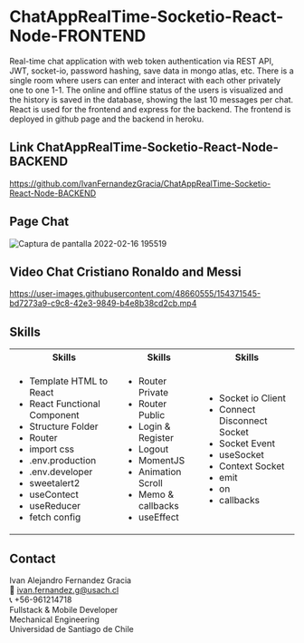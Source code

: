 # ChatAppRealTime-Socketio-React-Node-FRONTEND

Real-time chat application with web token authentication via REST API, JWT, socket-io, password hashing, save data in mongo atlas, etc. There is a single room where users can enter and interact with each other privately one to one 1-1. The online and offline status of the users is visualized and the history is saved in the database, showing the last 10 messages per chat. React is used for the frontend and express for the backend. The frontend is deployed in github page and the backend in heroku.

## Link ChatAppRealTime-Socketio-React-Node-BACKEND
https://github.com/IvanFernandezGracia/ChatAppRealTime-Socketio-React-Node-BACKEND

## Page Chat
![Captura de pantalla 2022-02-16 195519](https://user-images.githubusercontent.com/48660555/154371586-8e894bc4-1358-49d6-9e91-d3638ea795bc.png)


## Video Chat Cristiano Ronaldo and Messi
https://user-images.githubusercontent.com/48660555/154371545-bd7273a9-c9c8-42e3-9849-b4e8b38cd2cb.mp4




<!-- Tech -->
## Skills
<table>
  <tbody>
    <tr>
      <th align="center">Skills</th>
      <th align="center">Skills</th>      
      <th align="center">Skills</th>      
    </tr>
        <td>
        <ul>
          <li>Template HTML to React</li>
          <li>React Functional Component</li>
          <li>Structure Folder</li>
          <li>Router</li>
          <li>import css</li>
          <li>.env.production</li>
          <li>.env.developer</li>
          <li>sweetalert2</li>
          <li>useContect</li>
          <li>useReducer</li>
          <li>fetch config</li>
        </ul>
      </td>    
        <td>
        <ul>
          <li>Router Private</li>
          <li>Router Public</li>
          <li>Login & Register</li>
          <li>Logout</li>
          <li>MomentJS</li>
          <li>Animation Scroll</li>
          <li>Memo & callbacks</li>
          <li>useEffect</li>
        </ul>
      </td>
        <td>
        <ul>
          <li>Socket io Client</li>
          <li>Connect Disconnect Socket</li>
          <li>Socket Event</li>
          <li>useSocket</li>
          <li>Context Socket</li>
          <li>emit</li>
          <li>on</li>
          <li>callbacks</li>
        </ul>
      </td>
  </tbody>
</table>


<!-- CONTACT -->
## Contact
Ivan Alejandro Fernandez Gracia  
:email: ivan.fernandez.g@usach.cl  
:telephone_receiver: +56-961214718  
Fullstack & Mobile Developer  
Mechanical Engineering  
Universidad de Santiago de Chile
